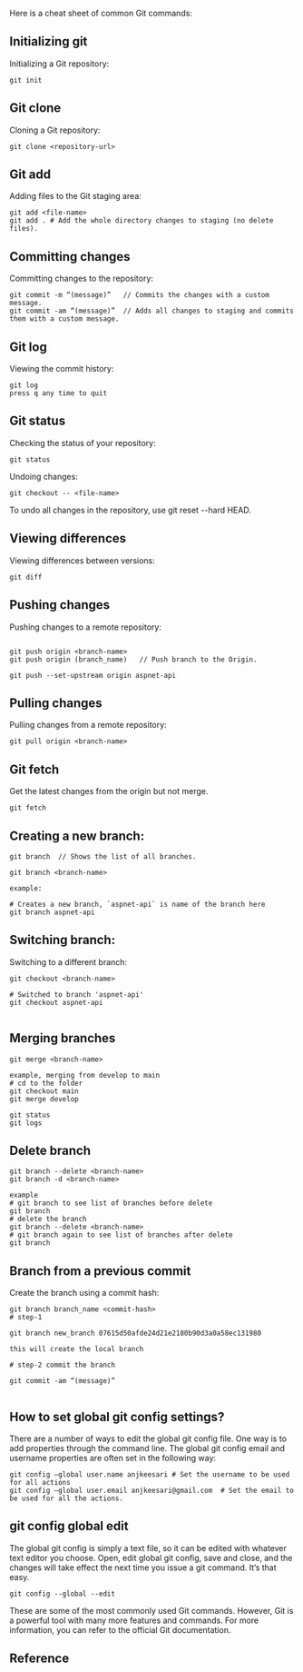 Here is a cheat sheet of common Git commands:

## Initializing git

Initializing a Git repository:
```
git init
```
## Git clone

Cloning a Git repository:
```
git clone <repository-url>
```
## Git add

Adding files to the Git staging area:
```
git add <file-name>
git add . # Add the whole directory changes to staging (no delete files).
```

## Committing changes

Committing changes to the repository:

```
git commit -m “(message)”	// Commits the changes with a custom message.
git commit -am “(message)”	// Adds all changes to staging and commits them with a custom message.

```

## Git log

Viewing the commit history:

```
git log
press q any time to quit
```


## Git status
Checking the status of your repository:

```
git status
```

Undoing changes:
```
git checkout -- <file-name>
```

To undo all changes in the repository, use git reset --hard HEAD.
## Viewing differences 
Viewing differences between versions:

```
git diff
```
## Pushing changes 
Pushing changes to a remote repository:
```

git push origin <branch-name>
git push origin (branch_name)	// Push branch to the Origin.

git push --set-upstream origin aspnet-api

```
## Pulling changes
Pulling changes from a remote repository:

```
git pull origin <branch-name>
```

## Git fetch

Get the latest changes from the origin but not merge.
```
git fetch
```
## Creating a new branch:

```
git branch	// Shows the list of all branches.

git branch <branch-name>

example:

# Creates a new branch, `aspnet-api` is name of the branch here
git branch aspnet-api

```

## Switching branch:

Switching to a different branch:

```
git checkout <branch-name>

# Switched to branch 'aspnet-api'
git checkout aspnet-api


```

## Merging branches
```
git merge <branch-name>

example, merging from develop to main
# cd to the folder
git checkout main
git merge develop

git status
git logs

```

## Delete branch
```
git branch --delete <branch-name>
git branch -d <branch-name>

example
# git branch to see list of branches before delete
git branch
# delete the branch
git branch --delete <branch-name>
# git branch again to see list of branches after delete
git branch
```


## Branch from a previous commit

Create the branch using a commit hash:


```
git branch branch_name <commit-hash>
# step-1

git branch new_branch 07615d50afde24d21e2180b90d3a0a58ec131980

this will create the local branch

# step-2 commit the branch 

git commit -am “(message)” 


```

## How to set global git config settings?

There are a number of ways to edit the global git config file. One way is to add properties through the command line. The global git config email and username properties are often set in the following way:

```
git config –global user.name anjkeesari	# Set the username to be used for all actions
git config –global user.email anjkeesari@gmail.com	# Set the email to be used for all the actions.
```

## git config global edit


The global git config is simply a text file, so it can be edited with whatever text editor you choose. Open, edit global git config, save and close, and the changes will take effect the next time you issue a git command. It’s that easy.

```
git config --global --edit
```

These are some of the most commonly used Git commands. However, Git is a powerful tool with many more features and commands. For more information, you can refer to the official Git documentation.



## Reference

<!-- - https://www.theserverside.com/blog/Coffee-Talk-Java-News-Stories-and-Opinions/The-global-Git-config-files-key-settings-and-usages#:~:text=How%20to%20do%20a%20git,It's%20that%20easy. -->

